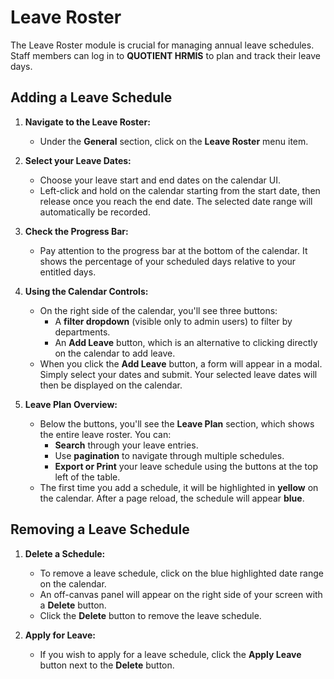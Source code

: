 
# Leave Roster

The Leave Roster module is crucial for managing annual leave schedules. Staff members can log in to **QUOTIENT HRMIS** to plan and track their leave days.

## Adding a Leave Schedule

1. **Navigate to the Leave Roster:**
   - Under the **General** section, click on the **Leave Roster** menu item.

2. **Select your Leave Dates:**
   - Choose your leave start and end dates on the calendar UI.
   - Left-click and hold on the calendar starting from the start date, then release once you reach the end date. The selected date range will automatically be recorded.

3. **Check the Progress Bar:**
   - Pay attention to the progress bar at the bottom of the calendar. It shows the percentage of your scheduled days relative to your entitled days.

4. **Using the Calendar Controls:**
   - On the right side of the calendar, you'll see three buttons:
     - A **filter dropdown** (visible only to admin users) to filter by departments.
     - An **Add Leave** button, which is an alternative to clicking directly on the calendar to add leave.
   - When you click the **Add Leave** button, a form will appear in a modal. Simply select your dates and submit. Your selected leave dates will then be displayed on the calendar.

5. **Leave Plan Overview:**
   - Below the buttons, you'll see the **Leave Plan** section, which shows the entire leave roster. You can:
     - **Search** through your leave entries.
     - Use **pagination** to navigate through multiple schedules.
     - **Export or Print** your leave schedule using the buttons at the top left of the table.
   - The first time you add a schedule, it will be highlighted in **yellow** on the calendar. After a page reload, the schedule will appear **blue**.

## Removing a Leave Schedule

1. **Delete a Schedule:**
   - To remove a leave schedule, click on the blue highlighted date range on the calendar. 
   - An off-canvas panel will appear on the right side of your screen with a **Delete** button.
   - Click the **Delete** button to remove the leave schedule.

2. **Apply for Leave:**
   - If you wish to apply for a leave schedule, click the **Apply Leave** button next to the **Delete** button.